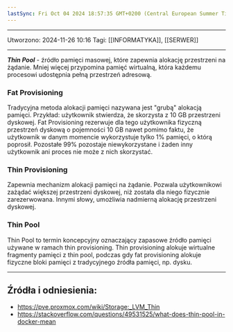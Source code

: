 ```yaml
---
lastSync: Fri Oct 04 2024 18:57:35 GMT+0200 (Central European Summer Time)
---
```

---
Utworzono: 2024-11-26 10:16
Tagi: [[INFORMATYKA]], [[SERWER]]

---

***Thin Pool*** - źródło pamięci masowej, które zapewnia alokację przestrzeni na żądanie. Mniej więcej przypomina pamięć wirtualną, która każdemu procesowi udostępnia pełną przestrzeń adresową. 

### Fat Provisioning
Tradycyjna metoda alokacji pamięci nazywana jest "grubą" alokacją pamięci. 
Przykład: użytkownik stwierdza, że skorzysta z 10 GB przestrzeni dyskowej. Fat Provisioning rezerwuje dla tego użytkownika fizyczną przestrzeń dyskową o pojemności 10 GB nawet pomimo faktu, że użytkownik w danym momencie wykorzystuje tylko 1% pamięci, o którą poprosił. Pozostałe 99% pozostaje niewykorzystane i żaden inny użytkownik ani proces nie może z nich skorzystać.

### Thin Provisioning
Zapewnia mechanizm alokacji pamięci na żądanie. Pozwala użytkownikowi zażądać większej przestrzeni dyskowej, niż została dla niego fizycznie zarezerwowana. Innymi słowy, umożliwia nadmierną alokację przestrzeni dyskowej.

### Thin Pool
Thin Pool to termin koncepcyjny oznaczający zapasowe źródło pamięci używane w ramach thin provisioning. Thin provisioning alokuje wirtualne fragmenty pamięci z thin pool, podczas gdy fat provisioning alokuje fizyczne bloki pamięci z tradycyjnego źródła pamięci, np. dysku.



---
## Źródła i odniesienia:
- https://pve.proxmox.com/wiki/Storage:_LVM_Thin
- https://stackoverflow.com/questions/49531525/what-does-thin-pool-in-docker-mean
